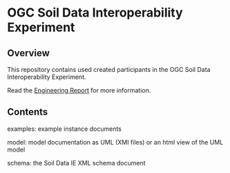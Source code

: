 # OGC Soil Data Interoperability Experiment

## Overview
This repository contains used created participants in the OGC Soil Data Interoperability Experiment. 

Read the [Engineering Report](https://portal.opengeospatial.org/files/?artifact_id=) for more information.

## Contents

examples: example instance documents

model: model documentation as UML (XMI files) or an html view of the UML model

schema: the Soil Data IE XML schema document